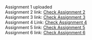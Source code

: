 Assignment 1 uploaded
<br>
Assignment 2 link: <a href="https://application-writing.netlify.app/" target="_blank">Check Assignment 2</a>
<br>
Assignment 3 link: <a href="https://assignment-3-nestedlistbyafia.netlify.app/" target="_blank">Check Assignment 3 </a>
<br>
Assignment 4 Link: <a href="https://assignment-4-afia-1779.netlify.app/" target="_blank"> Check Assignment 4 </a>
<br>
Assignment 5 link: <a href="https://nested-tables-afia-1779.netlify.app/" target="_blank">Check Assignment 5 </a>
<br>
Assignment 6 link: <a href="" target="_blank">Check Assignment 6 </a>
<br>

